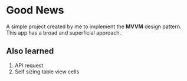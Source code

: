 # Good News

A simple project created by me to implement the **MVVM** design pattern. This app has a broad and superficial approach.

## Also learned
1. API request
2. Self sizing table view cells
